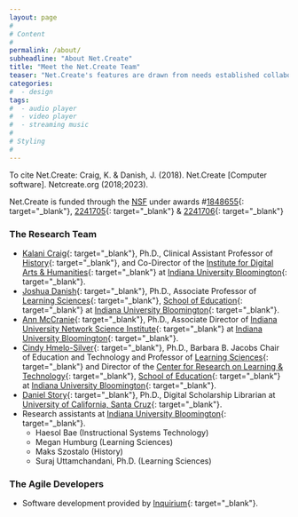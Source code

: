 ```yaml
---
layout: page
#
# Content
#
permalink: /about/
subheadline: "About Net.Create"
title: "Meet the Net.Create Team"
teaser: "Net.Create's features are drawn from needs established collaboratively by a team of digital-humanities practitioners, educational researchers, network-analysis specialists and agile software developers"
categories:
#  - design
tags:
#  - audio player
#  - video player
#  - streaming music
#
# Styling
#
---
```


To cite Net.Create: Craig, K. & Danish, J. (2018). Net.Create [Computer software]. Netcreate.org (2018;2023).

Net.Create is funded through the [NSF](https://www.nsf.gov/) under awards #[1848655](https://www.nsf.gov/awardsearch/showAward?AWD_ID=1848655){: target="_blank"}, [2241705](https://www.nsf.gov/awardsearch/showAward?AWD_ID=2241705){: target="_blank"} & [2241706](https://www.nsf.gov/awardsearch/showAward?AWD_ID=2241706){: target="_blank"}

### The Research Team

- [Kalani Craig](http://www.kalanicraig.com){: target="_blank"}, Ph.D., Clinical Assistant Professor of [History](https://history.indiana.edu){: target="_blank"}, and Co-Director of the [Institute for Digital Arts & Humanities](https://idah.indiana.edu){: target="_blank"} at [Indiana University Bloomington](https://www.indiana.edu){: target="_blank"}.
- [Joshua Danish](http://www.joshuadanish.com){: target="_blank"}, Ph.D., Associate Professor of [Learning Sciences](https://education.indiana.edu/programs/learning-sciences.html){: target="_blank"}, [School of Education](https://education.indiana.edu){: target="_blank"} at [Indiana University Bloomington](https://www.indiana.edu){: target="_blank"}.
- [Ann McCranie](https://iuni.iu.edu/people/person/ann-mccranie){: target="_blank"}, Ph.D., Associate Director of [Indiana University Network Science Institute](https://iuni.iu.edu){: target="_blank"} at [Indiana University Bloomington](https://www.indiana.edu){: target="_blank"}.
- [Cindy Hmelo-Silver](https://education.indiana.edu/about/directory/profiles/hmelo-silver-cindy.html){: target="_blank"}, Ph.D., Barbara B. Jacobs Chair of Education and Technology and Professor of [Learning Sciences](https://education.indiana.edu/programs/learning-sciences.html){: target="_blank"} and Director of the [Center for Research on Learning & Technology](https://crlt.indiana.edu){: target="_blank"}, [School of Education](https://education.indiana.edu){: target="_blank"} at [Indiana University Bloomington](https://www.indiana.edu){: target="_blank"}.
- [Daniel Story](https://campusdirectory.ucsc.edu/cd_detail?uid=dstory){: target="_blank"}, Ph.D., Digital Scholarship Librarian at [University of California, Santa Cruz](https://www.ucsc.edu/){: target="_blank"}.
- Research assistants at [Indiana University Bloomington](https://www.indiana.edu){: target="_blank"}.
    - Haesol Bae (Instructional Systems Technology)
    - Megan Humburg (Learning Sciences)
    - Maks Szostalo (History)
    - Suraj Uttamchandani, Ph.D. (Learning Sciences)

### The Agile Developers

- Software development provided by [Inquirium](http://inquirium.net){: target="_blank"}.